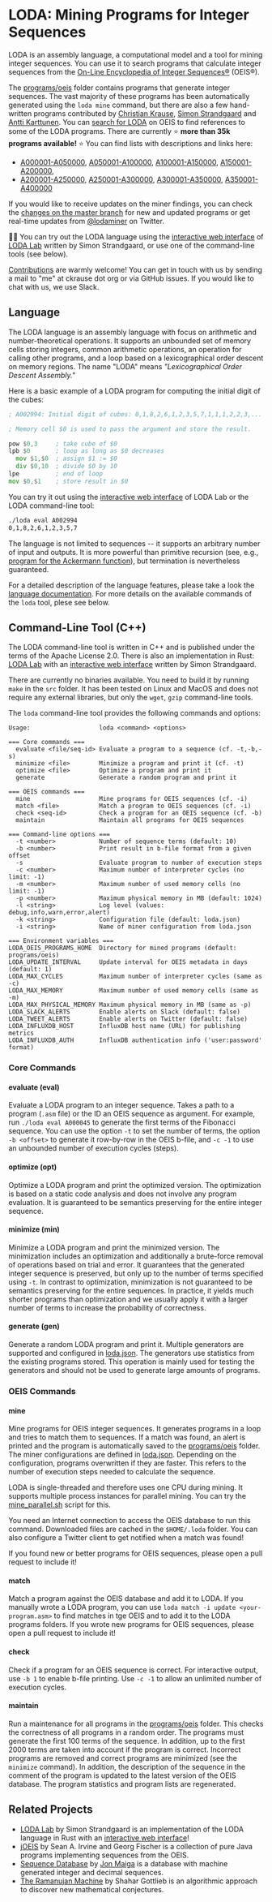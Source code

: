 # LODA: Mining Programs for Integer Sequences

LODA is an assembly language, a computational model and a tool for mining integer sequences. You can use it to search programs that calculate integer sequences from the [On-Line Encyclopedia of Integer Sequences®](http://oeis.org/) (OEIS®).

The [programs/oeis](programs/oeis) folder contains programs that generate integer sequences. The vast majority of these programs has been automatically generated using the `loda mine` command, but there are also a few hand-written programs contributed by [Christian Krause](https://github.com/ckrause), [Simon Strandgaard](https://github.com/neoneye) and [Antti Karttunen](https://github.com/karttu). You can [search for LODA](https://oeis.org/search?q=LODA&language=english&go=Search) on OEIS to find references to some of the LODA programs. There are currently :star: **more than 35k programs available!** :star: You can find lists with descriptions and links here:

* [A000001-A050000](programs/oeis/list0.md), [A050001-A100000](programs/oeis/list1.md), [A100001-A150000](programs/oeis/list2.md), [A150001-A200000](programs/oeis/list3.md), 
* [A200001-A250000](programs/oeis/list4.md), [A250001-A300000](programs/oeis/list5.md), [A300001-A350000](programs/oeis/list6.md), [A350001-A400000](programs/oeis/list7.md)

If you would like to receive updates on the miner findings, you can check the [changes on the master branch](https://github.com/ckrause/loda/commits/master) for new and updated programs or get real-time updates from [@lodaminer](https://twitter.com/lodaminer) on Twitter.

:woman_teacher: You can try out the LODA language using the [interactive web interface](https://neoneye.github.io/lodalab/?id=2994) of [LODA Lab](https://github.com/neoneye/loda-lab) written by Simon Strandgaard, or use one of the command-line tools (see below).

[Contributions](CONTRIBUTING.md) are warmly welcome! You can get in touch with us by sending a mail to "me" at ckrause dot org or via GitHub issues. If you would like to chat with us, we use Slack.

## Language

The LODA language is an assembly language with focus on arithmetic and number-theoretical operations. It supports an unbounded set of memory cells storing integers, common arithmetic operations, an operation for calling other programs, and a loop based on a lexicographical order descent on memory regions. The name "LODA" means _"Lexicographical Order Descent Assembly."_

Here is a basic example of a LODA program for computing the initial digit of the cubes:

```asm
; A002994: Initial digit of cubes: 0,1,8,2,6,1,2,3,5,7,1,1,1,2,2,3,...

; Memory cell $0 is used to pass the argument and store the result. 

pow $0,3     ; take cube of $0
lpb $0       ; loop as long as $0 decreases
  mov $1,$0  ; assign $1 := $0
  div $0,10  ; divide $0 by 10
lpe          ; end of loop
mov $0,$1    ; store result in $0
```

You can try it out using the [interactive web interface](https://neoneye.github.io/lodalab/?id=2994) of LODA Lab or the LODA command-line tool:
```bash
./loda eval A002994
0,1,8,2,6,1,2,3,5,7
```

The language is not limited to sequences -- it supports an arbitrary number of input and outputs. It is more powerful than primitive recursion (see, e.g., [program for the Ackermann function](programs/general/ackermann.asm)), but termination is nevertheless guaranteed.

For a detailed description of the language features, please take a look the [language documentation](LANGUAGE.md). For more details on the available commands of the `loda` tool, plese see below.

## Command-Line Tool (C++)

The LODA command-line tool is written in C++ and is published under the terms of the Apache License 2.0. There is also an implementation in Rust: [LODA Lab](https://github.com/neoneye/loda-lab) with an [interactive web interface](https://neoneye.github.io/lodalab/?id=2994) written by Simon Strandgaard.

There are currently no binaries available. You need to build it by running `make` in the `src` folder. It has been tested on Linux and MacOS and does not require any external libraries, but only the `wget`, `gzip` command-line tools.

The `loda` command-line tool provides the following commands and options:

```
Usage:                   loda <command> <options>

=== Core commands ===
  evaluate <file/seq-id> Evaluate a program to a sequence (cf. -t,-b,-s)
  minimize <file>        Minimize a program and print it (cf. -t)
  optimize <file>        Optimize a program and print it
  generate               Generate a random program and print it

=== OEIS commands ===
  mine                   Mine programs for OEIS sequences (cf. -i)
  match <file>           Match a program to OEIS sequences (cf. -i)
  check <seq-id>         Check a program for an OEIS sequence (cf. -b)
  maintain               Maintain all programs for OEIS sequences

=== Command-line options ===
  -t <number>            Number of sequence terms (default: 10)
  -b <number>            Print result in b-file format from a given offset
  -s                     Evaluate program to number of execution steps
  -c <number>            Maximum number of interpreter cycles (no limit: -1)
  -m <number>            Maximum number of used memory cells (no limit: -1)
  -p <number>            Maximum physical memory in MB (default: 1024)
  -l <string>            Log level (values: debug,info,warn,error,alert)
  -k <string>            Configuration file (default: loda.json)
  -i <string>            Name of miner configuration from loda.json

=== Environment variables ===
LODA_OEIS_PROGRAMS_HOME  Directory for mined programs (default: programs/oeis)
LODA_UPDATE_INTERVAL     Update interval for OEIS metadata in days (default: 1)
LODA_MAX_CYCLES          Maximum number of interpreter cycles (same as -c)
LODA_MAX_MEMORY          Maximum number of used memory cells (same as -m)
LODA_MAX_PHYSICAL_MEMORY Maximum physical memory in MB (same as -p)
LODA_SLACK_ALERTS        Enable alerts on Slack (default: false)
LODA_TWEET_ALERTS        Enable alerts on Twitter (default: false)
LODA_INFLUXDB_HOST       InfluxDB host name (URL) for publishing metrics
LODA_INFLUXDB_AUTH       InfluxDB authentication info ('user:password' format)
```

### Core Commands

#### evaluate (eval)

Evaluate a LODA program to an integer sequence. Takes a path to a program (`.asm` file) or the ID an OEIS sequence as argument. For example, run `./loda eval A000045` to generate the first terms of the Fibonacci sequence. You can use the option `-t` to set the number of terms, the option `-b <offset>` to generate it row-by-row in the OEIS b-file, and `-c -1` to use an unbounded number of execution cycles (steps).

#### optimize (opt)

Optimize a LODA program and print the optimized version. The optimization is based on a static code analysis and does not involve any program evaluation. It is guaranteed to be semantics preserving for the entire integer sequence.

#### minimize (min)

Minimize a LODA program and print the minimized version. The minimization includes an optimization and additionally a brute-force removal of operations based on trial and error. It guarantees that the generated integer sequence is preserved, but only up to the number of terms specified using `-t`. In contrast to optimization, minimization is not guaranteed to be semantics preserving for the entire sequences. In practice, it yields much shorter programs than optimization and we usually apply it with a larger number of terms to increase the probability of correctness.

#### generate (gen)

Generate a random LODA program and print it. Multiple generators are supported and configured in [loda.json](loda.json). The generators use statistics from the existing programs stored. This operation is mainly used for testing the generators and should not be used to generate large amounts of programs.

### OEIS Commands

#### mine

Mine programs for OEIS integer sequences. It generates programs in a loop and tries to match them to sequences. If a match was found, an alert is printed and the program is automatically saved to the [programs/oeis](programs/oeis) folder. The miner configurations are defined in [loda.json](loda.json). Depending on the configuration, programs overwritten if they are faster. This refers to the number of execution steps needed to calculate the sequence. 

LODA is single-threaded and therefore uses one CPU during mining. It supports multiple process instances for parallel mining. You can try the [mine_parallel.sh](mine_parallel.sh) script for this.

You need an Internet connection to access the OEIS database to run this command. Downloaded files are cached in the `$HOME/.loda` folder. You can also configure a Twitter client to get notified when a match was found!

If you found new or better programs for OEIS sequences, please open a pull request to include it!

#### match

Match a program against the OEIS database and add it to LODA. If you manually wrote a LODA program, you can use `loda match -i update <your-program.asm>`
to find matches in tge OEIS and to add it to the LODA programs folders. If you wrote new programs for OEIS sequences, please open a pull request to include it!

#### check

Check if a program for an OEIS sequence is correct. For interactive output, use `-b 1` to enable b-file printing. Use `-c -1` to allow an unlimited number of execution cycles.

#### maintain

Run a maintenance for all programs in the [programs/oeis](programs/oeis) folder. This checks the correctness of all programs in a random order. The programs must generate the first 100 terms of the sequence. In addition, up to the first 2000 terms are taken into account if the program is correct. Incorrect programs are removed and correct programs are minimized (see the `minimize` command). In addition, the description of the sequence in the comment of the program is updated to the latest version of the OEIS database. The program statistics and program lists are regenerated. 

## Related Projects

* [LODA Lab](https://github.com/neoneye/loda-lab) by Simon Strandgaard is an implementation of the LODA language in Rust with an [interactive web interface](https://neoneye.github.io/lodalab/?id=2994)!
* [jOEIS](https://github.com/archmageirvine/joeis) by Sean A. Irvine and Georg Fischer is a collection of pure Java programs implementing sequences from the OEIS.
* [Sequence Database](http://sequencedb.net) by [Jon Maiga](http://www.jonkagstrom.com/) is a database with machine generated integer and decimal sequences.
* [The Ramanujan Machine](https://github.com/ShaharGottlieb/MasseyRamanujan) by Shahar Gottlieb is an algorithmic approach to discover new mathematical conjectures.
